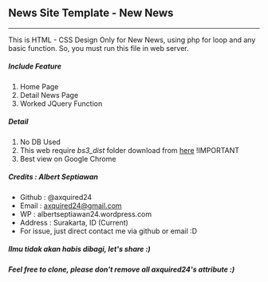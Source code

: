 ## News Site Template - New News
-------------
This is HTML - CSS Design Only for New News, using php for loop and any basic function. So, you must run this file in web server.  

##### Include Feature
1. Home Page
2. Detail News Page
3. Worked JQuery Function

##### Detail
1. No DB Used
2. This web require *bs3_dist* folder download from [here](https://github.com/axquired24/bs3_dist/) !IMPORTANT
3. Best view on Google Chrome

##### Credits : Albert Septiawan
* Github 	: @axquired24
* Email 	: axquired24@gmail.com
* WP 		: albertseptiawan24.wordpress.com
* Address 	: Surakarta, ID (Current)
* For issue, just direct contact me via github or email :D

##### Ilmu tidak akan habis dibagi, let's share :)
##### Feel free to clone, please don't remove all axquired24's attribute :)